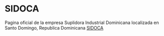 # SIDOCA
Pagina oficial de la empresa Suplidora Industrial Dominicana localizada en Santo Domingo, Republica Dominicana
[SIDOCA](https://www.sidoca.herokuapp.com)
